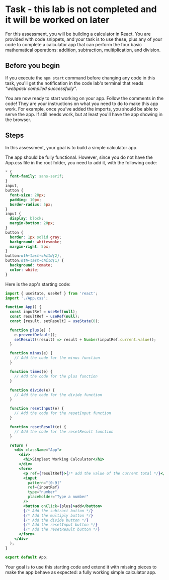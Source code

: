 # Task - this lab is not completed and it will be worked on later

For this assessment, you will be building a calculator in React. You are provided with code snippets, and your task is to use these, plus any of your code to complete a calculator app that can perform the four basic mathematical operations: addition, subtraction, multiplication, and division.

## Before you begin

If you execute the `npm start` command before changing any code in this task, you'll get the notification in the code lab's terminal that reads _"webpack compiled successfully"_.

You are now ready to start working on your app. Follow the comments in the code! They are your instructions on what you need to do to make this app work. For example, once you've added the imports, you should be able to serve the app. If still needs work, but at least you'll have the app showing in the browser.

## Steps

In this assessment, your goal is to build a simple calculator app.

The app should be fully functional. However, since you do not have the App.css file in the root folder, you need to add it, with the following code:

```css
* {
  font-family: sans-serif;
}
input,
button {
  font-size: 20px;
  padding: 10px;
  border-radius: 5px;
}
input {
  display: block;
  margin-bottom: 20px;
}
button {
  border: 1px solid gray;
  background: whitesmoke;
  margin-right: 5px;
}
button:nth-last-child(2),
button:nth-last-child(1) {
  background: tomato;
  color: white;
}
```

Here is the app's starting code:

```jsx
import { useState, useRef } from 'react';
import './App.css';

function App() {
  const inputRef = useRef(null);
  const resultRef = useRef(null);
  const [result, setResult] = useState(0);

  function plus(e) {
    e.preventDefault();
    setResult((result) => result + Number(inputRef.current.value));
  }

  function minus(e) {
    // Add the code for the minus function
  }

  function times(e) {
    // Add the code for the plus function
  }

  function divide(e) {
    // Add the code for the divide function
  }

  function resetInput(e) {
    // Add the code for the resetInput function
  }

  function resetResult(e) {
    // Add the code for the resetResult function
  }

  return (
    <div className="App">
      <div>
        <h1>Simplest Working Calculator</h1>
      </div>
      <form>
        <p ref={resultRef}>{/* add the value of the current total */}</p>
        <input
          pattern="[0-9]"
          ref={inputRef}
          type="number"
          placeholder="Type a number"
        />
        <button onClick={plus}>add</button>
        {/* Add the subtract button */}
        {/* Add the multiply button */}
        {/* Add the divide button */}
        {/* Add the resetInput button */}
        {/* Add the resetResult button */}
      </form>
    </div>
  );
}

export default App;
```

Your goal is to use this starting code and extend it with missing pieces to make the app behave as expected: a fully working simple calculator app.
